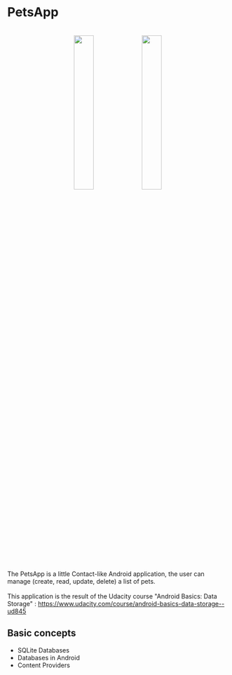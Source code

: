 # PetsApp

<br/>
<div align=center>
<img src="http://i.imgur.com/Kuauy3K.png" width="30%" />
<img src ="http://i.imgur.com/PSVvNf1.png" width="30%" />
</div>

<br/>
<br/>

The PetsApp is a little Contact-like Android application, the user can manage (create, read, update, delete) a list of pets. <br/><br/>
This application is the result of the Udacity course "Android Basics: Data Storage" : https://www.udacity.com/course/android-basics-data-storage--ud845

## Basic concepts
- SQLite Databases
- Databases in Android
- Content Providers
